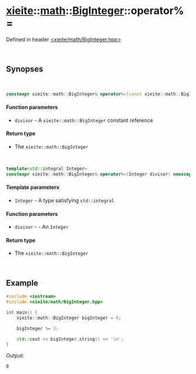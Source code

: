 # [xieite](../../xieite.md)\:\:[math](../../math.md)\:\:[BigInteger](../BigInteger.md)\:\:operator%=
Defined in header [<xieite/math/BigInteger.hpp>](../../../include/xieite/math/BigInteger.hpp)

&nbsp;

## Synopses

&nbsp;

```cpp
constexpr xieite::math::BigInteger& operator%=(const xieite::math::BigInteger& divisor) noexcept;
```
#### Function parameters
- `divisor` - A `xieite::math::BigInteger` constant reference
#### Return type
- The `xieite::math::BigInteger`

&nbsp;

```cpp
template<std::integral Integer>
constexpr xieite::math::BigInteger& operator%=(Integer divisor) noexcept;
```
#### Template parameters
- `Integer` - A type satisfying `std::integral`
#### Function parameters
- `divisor` - - An `Integer`
#### Return type
- The `xieite::math::BigInteger`

&nbsp;

## Example
```cpp
#include <iostream>
#include <xieite/math/BigInteger.hpp>

int main() {
    xieite::math::BigInteger bigInteger = 9;

    bigInteger %= 3;

    std::cout << bigInteger.string() << '\n';
}
```
Output:
```
0
```
